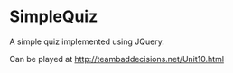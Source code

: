 # SimpleQuiz
A simple quiz implemented using JQuery.

Can be played at http://teambaddecisions.net/Unit10.html
